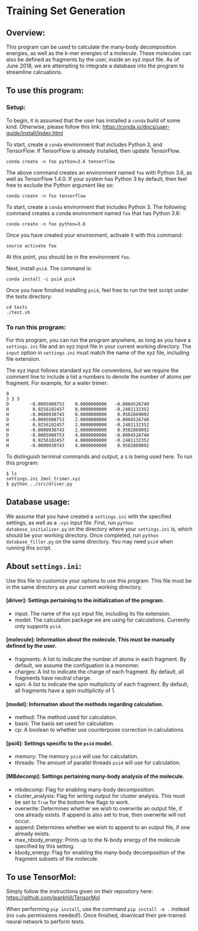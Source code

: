 # Training Set Generation

## Overview:
This program can be used to calculate the many-body decomposition energies, as well as the k-mer energies of a molecule.
These molecules can also be defined as fragments by the user, inside an xyz input file.
As of June 2018, we are attempting to integrate a database into the program to streamline calcuations.

## To use this program:

### Setup:
To begin, it is assumed that the user has installed a `conda` build of some kind.
Otherwise, please follow this link: https://conda.io/docs/user-guide/install/index.html

To start, create a `conda` environment that includes Python 3, and TensorFlow. If TensorFlow is already installed, then update TensorFlow.
```
conda create -n foo python=3.6 tensorflow
```

The above command creates an environment named `foo` with Python 3.6, as well as TensorFlow 1.4.0. If your system has Python 3 by default, then feel free to exclude the Python argument like so:
```
conda create -n foo tensorflow
```

To start, create a `conda` environment that includes Python 3. The following command creates a conda environment named `foo` that has Python 3.6:
```
conda create -n foo python=3.6
```

Once you have created your environment, activate it with this command:
```
source activate foo
```

At this point, you should be in the environment `foo`.

Next, install `psi4`. The command is:
```
conda install -c psi4 psi4
```

Once you have finished installing `psi4`, feel free to run the test script under the tests directory:
```
cd tests
./test.sh
```

### To run this program:

For this program, you can run the program anywhere, as long as you have a `settings.ini` file and an xyz input file in your current working directory. The `input` option in `settings.ini` must match the name of the xyz file, including file extension.

The xyz input follows standard xyz file conventions, but we require the comment line to include a list a numbers to denote the number of atoms per fragment. For example, for a water trimer:
```
9
3 3 3
O        -0.0005900753    0.0000000000   -0.0004526740
H         0.9256102457    0.0000000000   -0.2481132352
H        -0.0000930743    0.0000000000    0.9582869092
O        -0.0005900753    2.0000000000   -0.0004526740
H         0.9256102457    2.0000000000   -0.2481132352
H        -0.0000930743    2.0000000000    0.9582869092
O        -0.0005900753    4.0000000000   -0.0004526740
H         0.9256102457    4.0000000000   -0.2481132352
H        -0.0000930743    4.0000000000    0.9582869092
```

To distinguish terminal commands and output, a `$` is being used here. To run this program:
```
$ ls
settings.ini 2mol_trimer.xyz
$ python ../src/driver.py
```

## Database usage:
We assume that you have created a `settings.ini` with the specified settings, as well as a `.xyz` input file.
First, run `python database_initializer.py` on the directory where your `settings.ini` is, which should be your working directory.
Once completed, run `python database_filler.py` on the same directory. You may need `psi4` when running this script.

## About `settings.ini`:

Use this file to customize your options to use this program. This file must be in the same directory as your current working directory.

#### [driver]: Settings pertaining to the initialization of the program.
* input: The name of the xyz input file, including its file extension.
* model: The calculation package we are using for calculations. Currently only supports `psi4`.

#### [molecule]: Information about the molecule. This must be manually defined by the user.
* fragments: A list to indicate the number of atoms in each fragment. By default, we assume the configuation is a monomer.
* charges: A list to indicate the charge of each fragment. By default, all fragments have neutral charge.
* spin: A list to indicate the spin multiplicity of each fragment. By default, all fragments have a spin multiplicity of 1.

#### [model]: Information about the methods regarding calculation.
* method: The method used for calculation.
* basis: The basis set used for calculation.
* cp: A boolean to whether use counterpoise correction in calculations.

#### [psi4]: Settings specific to the `psi4` model.
* memory: The memory `psi4` will use for calculation.
* threads: The amount of parallel threads `psi4` will use for calculation.


#### [MBdecomp]: Settings pertaining many-body analysis of the molecule.
* mbdecomp: Flag for enabling many-body decomposition.
* cluster_analysis: Flag for writing output for cluster analysis. This must be set to `True` for the bottom few flags to work.
* overwrite: Determines whether we wish to overwrite an output file, if one already exists. If append is also set to true, then overwrite will not occur.
* append: Determines whether we wish to append to an output file, if one already exists.
* max_nbody_energy: Prints up to the N-body energy of the molecule specified by this setting.
* kbody_energy: Flag for enabling the many-body decomposition of the fragment subsets of the molecule.

## To use TensorMol:
Simply follow the instructions given on their repository here: https://github.com/jparkhill/TensorMol

When performing `pip install`, use the command `pip install -e .` instead (no `sudo` permissions needed!). Once finished, download their pre-trained neural network to perform tests.
